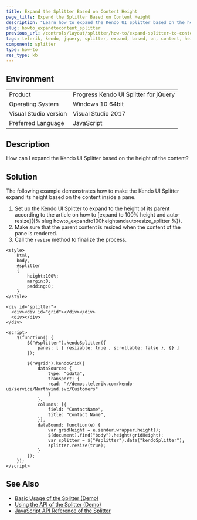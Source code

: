 ```yaml
---
title: Expand the Splitter Based on Content Height
page_title: Expand the Splitter Based on Content Height
description: "Learn how to expand the Kendo UI Splitter based on the height of the content."
slug: howto_expandtocontent_splitter
previous_url: /controls/layout/splitter/how-to/expand-splitter-to-content
tags: telerik, kendo, jquery, splitter, expand, based, on, content, height  
component: splitter
type: how-to
res_type: kb
---
```


## Environment

<table>
 <tr>
  <td>Product</td>
  <td>Progress Kendo UI Splitter for jQuery</td>
 </tr>
 <tr>
  <td>Operating System</td>
  <td>Windows 10 64bit</td>
 </tr>
 <tr>
  <td>Visual Studio version</td>
  <td>Visual Studio 2017</td>
 </tr>
 <tr>
  <td>Preferred Language</td>
  <td>JavaScript</td>
 </tr>
</table>

## Description

How can I expand the Kendo UI Splitter based on the height of the content?

## Solution

The following example demonstrates how to make the Kendo UI Splitter expand its height based on the content inside a pane.

1. Set up the Kendo UI Splitter to expand to the height of its parent according to the article on how to [expand to 100% height and auto-resize]({% slug howto_expandto100heightandautoresize_splitter %}).
2. Make sure that the parent content is resized when the content of the pane is rendered.
3. Call the `resize` method to finalize the process.

```dojo
<style>
    html,
    body,
    #splitter
    {
        height:100%;
        margin:0;
        padding:0;
    }
</style>

<div id="splitter">
  <div><div id="grid"></div></div>
  <div></div>
</div>

<script>
    $(function() {
        $("#splitter").kendoSplitter({
            panes: [ { resizable: true , scrollable: false }, {} ]
        });

        $("#grid").kendoGrid({
            dataSource: {
                type: "odata",
                transport: {
                read: "//demos.telerik.com/kendo-ui/service/Northwind.svc/Customers"
                }
            },
            columns: [{
                field: "ContactName",
                title: "Contact Name",
            }],
            dataBound: function(e) {
                var gridHeight = e.sender.wrapper.height();
                $(document).find("body").height(gridHeight);
                var splitter = $("#splitter").data("kendoSplitter");
                splitter.resize(true);
            }
        });
    });
</script>
```

## See Also

* [Basic Usage of the Splitter (Demo)](https://demos.telerik.com/kendo-ui/splitter/index)
* [Using the API of the Splitter (Demo)](https://demos.telerik.com/kendo-ui/splitter/api)
* [JavaScript API Reference of the Splitter](/api/javascript/ui/splitter)

